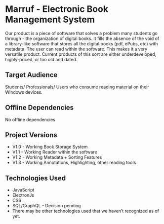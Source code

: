 # Marruf - Electronic Book Management System 

Our product is a piece of software that solves a problem many students go through - the organization of digital books. It fills the absence of the void of a library-like software that stores all the digital books (pdf, ePubs, etc) with metadata. The user can read within the software. This makes it a very versatile product. Current products of this sort are either underdeveloped, highly-priced, or too old and dated.

## Target Audience

Students/ Professionals/ Users who consume reading material on their Windows devices.


## Offline Dependencies
No offline dependencies

## Project Versions

- V1.0 - Working Book Storage System
- V1.1 - Working Reader within the software
- V1.2 - Working Metadata + Sorting Features
- V1.3 - Working Annotations, Highlighting, other reading tools

## Technologies Used
- JavaScript 
- ElectronJs
- CSS
- SQL/GraphQL - Decision pending
- There may be other technologies used that we haven’t recognized as of yet.

